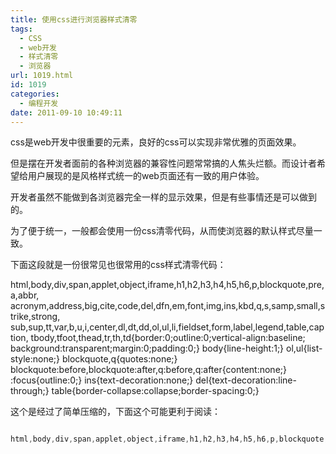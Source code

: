 ```yaml
---
title: 使用css进行浏览器样式清零
tags:
  - CSS
  - web开发
  - 样式清零
  - 浏览器
url: 1019.html
id: 1019
categories:
  - 编程开发
date: 2011-09-10 10:49:11
---
```


css是web开发中很重要的元素，良好的css可以实现非常优雅的页面效果。  

但是摆在开发者面前的各种浏览器的兼容性问题常常搞的人焦头烂额。而设计者希望给用户展现的是风格样式统一的web页面还有一致的用户体验。  

开发者虽然不能做到各浏览器完全一样的显示效果，但是有些事情还是可以做到的。  

为了便于统一，一般都会使用一份css清零代码，从而使浏览器的默认样式尽量一致。  

下面这段就是一份很常见也很常用的css样式清零代码：  

html,body,div,span,applet,object,iframe,h1,h2,h3,h4,h5,h6,p,blockquote,pre,a,abbr, acronym,address,big,cite,code,del,dfn,em,font,img,ins,kbd,q,s,samp,small,strike,strong, sub,sup,tt,var,b,u,i,center,dl,dt,dd,ol,ul,li,fieldset,form,label,legend,table,caption, tbody,tfoot,thead,tr,th,td{border:0;outline:0;vertical-align:baseline; background:transparent;margin:0;padding:0;}
body{line-height:1;}
ol,ul{list-style:none;}
blockquote,q{quotes:none;}
blockquote:before,blockquote:after,q:before,q:after{content:none;}
:focus{outline:0;}
ins{text-decoration:none;}
del{text-decoration:line-through;}
table{border-collapse:collapse;border-spacing:0;}

这个是经过了简单压缩的，下面这个可能更利于阅读：  

```css  

html,body,div,span,applet,object,iframe,h1,h2,h3,h4,h5,h6,p,blockquote,pre,a,abbr,acronym,address,big,cite,code,del,dfn,em,font,img,ins,kbd,q,s,samp,small,strike,strong,sub,sup,tt,var,b,u,i,center,dl,dt,dd,ol,ul,li,fieldset,form,label,legend,table,caption,tbody,tfoot,thead,tr,th,td { border: 0; outline: 0; vertical-align: baseline; background: transparent; margin: 0; padding: 0; } body { line-height: 1; } ol,ul { list-style: none; } blockquote,q { quotes: none; } blockquote: before,blockquote: after,q: before,q: after { content: none; } : focus { outline: 0; } ins { text-decoration: none; } del { text-decoration: line-through; } table { border-collapse: collapse; border-spacing: 0; } \\n```